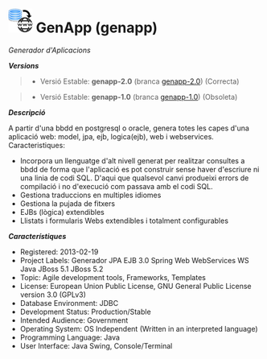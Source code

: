# ![Logo](https://github.com/GovernIB/maven/blob/binaris/genapp/projectinfo_Attachments/icon.jpg) GenApp (genapp)  
*Generador d'Aplicacions*


***Versions***

> - Versió Estable: __genapp-2.0__ (branca [genapp-2.0](https://github.com/GovernIB/genapp/tree/genapp-2.0)) (Correcta)

> - Versió Estable: __genapp-1.0__ (branca [genapp-1.0](../../tree/genapp-1.0)) (Obsoleta)


***Descripció***

A partir d'una bbdd en postgresql o oracle, genera totes les capes d'una aplicació web: model, jpa, ejb, logica(ejb), web i webservices. Caracteristiques:
* Incorpora un llenguatge d'alt nivell generat per realitzar consultes a bbdd de forma que l'aplicació es pot construir sense haver d'escriure ni una linia de codi SQL. D'aqui que qualsevol canvi produeixi errors de compilació i no d'execució com passava amb el codi SQL.
* Gestiona traduccions en multiples idiomes
* Gestiona la pujada de fitxers
* EJBs (lògica) extendibles
* Llistats i formularis Webs extendibles i totalment configurables


***Característiques***

* Registered: 2013-02-19
* Project Labels: Generador  JPA  EJB 3.0  Spring  Web  WebServices  WS  Java  JBoss 5.1  JBoss 5.2  
* Topic: Agile development tools,  Frameworks,  Templates
* License:  European Union Public License, GNU General Public License version 3.0 (GPLv3)
* Database Environment: JDBC
* Development Status: Production/Stable
* Intended Audience:  Government
* Operating System:  OS Independent (Written in an interpreted language)
* Programming Language: Java
* User Interface: Java Swing, Console/Terminal




